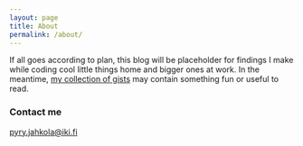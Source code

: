 ```yaml
---
layout: page
title: About
permalink: /about/
---
```


If all goes according to plan, this blog will be placeholder for findings I make while coding cool little things home and bigger ones at work. In the meantime, [my collection of gists](https://gist.github.com/pyrtsa) may contain something fun or useful to read.

### Contact me

[pyry.jahkola@iki.fi](mailto:pyry.jahkola@iki.fi)
